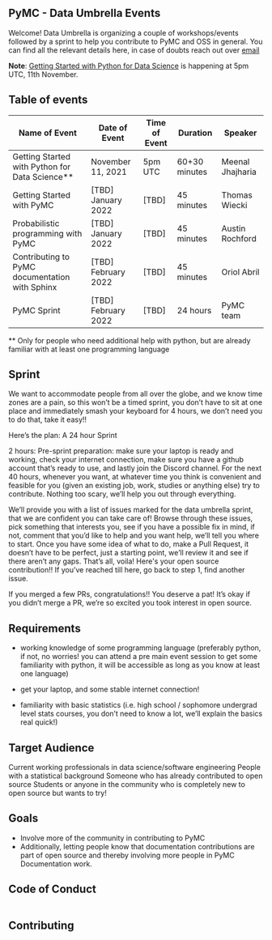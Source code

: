 PyMC - Data Umbrella Events
---------------------------

Welcome! Data Umbrella is organizing a couple of workshops/events followed by a sprint to help you contribute to PyMC and OSS in general. You can find all the relevant details here, in case of doubts reach out over [email](mailto:meenal@mjhajharia.com)

**Note**: [Getting Started with Python for Data Science](getting-started-with-python-for-data-science.md) is happening at 5pm UTC, 11th November.


Table of events
--------------
| Name of Event                                  | Date of Event       | Time of Event | Duration      | Speaker          |
|------------------------------------------------|---------------------|---------------|---------------|------------------|
| Getting Started with Python for Data Science**  | November 11, 2021   |  5pm UTC      | 60+30 minutes | Meenal Jhajharia |
| Getting Started with PyMC                      | [TBD] January 2022  | [TBD]         | 45 minutes    | Thomas Wiecki    |
| Probabilistic programming with PyMC            | [TBD] January 2022  | [TBD]         | 45 minutes    | Austin Rochford  |
| Contributing to PyMC documentation with Sphinx | [TBD] February 2022 | [TBD]         | 45 minutes    | Oriol Abril      |
| PyMC Sprint                                    | [TBD] February 2022 | [TBD]         | 24 hours      | PyMC team        |

 ** Only for people who need additional help with python, but are already familiar with at least one programming language


Sprint
------

We want to accommodate people from all over the globe, and we know time zones are a pain, so this won’t be a timed sprint, you don’t have to sit at one place and immediately smash your keyboard for 4 hours, we don’t need you to do that, take it easy!!

Here’s the plan: A 24 hour Sprint

2 hours: Pre-sprint preparation: make sure your laptop is ready and working, check your internet connection, make sure you have a github account that’s ready to use, and lastly join the Discord channel. For the next 40 hours, whenever you want, at whatever time you think is convenient and feasible for you (given an existing job, work, studies or anything else)  try to contribute. Nothing too scary, we’ll help you out through everything.

We’ll provide you with a list of issues marked for the data umbrella sprint, that we are confident you can take care of!
Browse through these issues, pick something that interests you, see if you have a possible fix in mind, if not, comment that you’d like to help and you want help, we’ll tell you where to start.
Once you have some idea of what to do, make a Pull Request, it doesn’t have to be perfect, just a starting point, we’ll review it and see if there aren’t any gaps. That’s all, voila! Here's your open source contribution!!
If you’ve reached till here, go back to step 1, find another issue.

If you merged a few PRs, congratulations!! You deserve a pat!
It’s okay if you didn’t merge a PR, we’re so excited you took interest in open source. 


Requirements
------------

- working knowledge of some programming language (preferably python, if not, no worries! you can attend a pre main event session to get some familiarity with python, it will be accessible as long as you know at least one language)

- get your laptop, and some stable internet connection!

- familiarity with basic statistics (i.e. high school / sophomore undergrad level stats courses, you don’t need to know a lot, we’ll explain the basics real quick!)

Target Audience
---------------

Current working professionals in data science/software engineering
People with a statistical background
Someone who has already contributed to open source
Students or anyone in the community who is completely new to open source but wants to try!

Goals
-----

- Involve more of the community in contributing to PyMC
- Additionally, letting people know that documentation contributions are part of open source and thereby involving more people in PyMC Documentation work.

Code of Conduct
---------------

```{include} CODE_OF_CONDUCT.md
```

Contributing
------------

```{include} CONTRIBUTING.md
```
